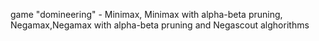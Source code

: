 game "domineering" - Minimax, Minimax with alpha-beta pruning, Negamax,Negamax with alpha-beta pruning and Negascout alghorithms
